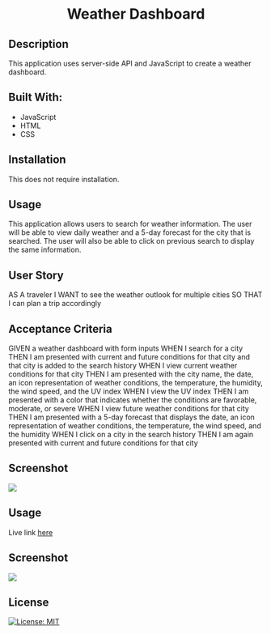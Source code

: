 <h1 align="center">Weather Dashboard </h1>


## Description
This application uses server-side API and JavaScript to create a weather dashboard.

## Built With:
* JavaScript
* HTML
* CSS

## Installation
This does not require installation.

## Usage
This application allows users to search for weather information. The user will be able to view daily weather and a 5-day forecast for the city that is searched. The user will also be able to click on previous search to display the same information.

## User Story
AS A traveler
I WANT to see the weather outlook for multiple cities
SO THAT I can plan a trip accordingly

## Acceptance Criteria
GIVEN a weather dashboard with form inputs
WHEN I search for a city
THEN I am presented with current and future conditions for that city and that city is added to the search history
WHEN I view current weather conditions for that city
THEN I am presented with the city name, the date, an icon representation of weather conditions, the temperature, the humidity, the wind speed, and the UV index
WHEN I view the UV index
THEN I am presented with a color that indicates whether the conditions are favorable, moderate, or severe
WHEN I view future weather conditions for that city
THEN I am presented with a 5-day forecast that displays the date, an icon representation of weather conditions, the temperature, the wind speed, and the humidity
WHEN I click on a city in the search history
THEN I am again presented with current and future conditions for that city
 

## Screenshot
<img src="assets/images/weather-app-screenshot.png">

## Usage

Live link [here]()



## Screenshot
<img src="./assets/images/screenshot.png">



## License

[![License: MIT](https://img.shields.io/badge/License-MIT-yellow.svg)](https://opensource.org/licenses/MIT)
